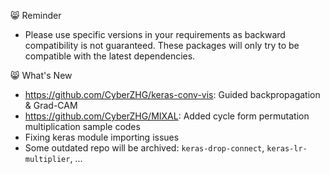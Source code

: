 :smile_cat: Reminder

* Please use specific versions in your requirements as backward compatibility is not guaranteed. These packages will only try to be compatible with the latest dependencies.

:smile_cat: What's New

* https://github.com/CyberZHG/keras-conv-vis: Guided backpropagation & Grad-CAM
* https://github.com/CyberZHG/MIXAL: Added cycle form permutation multiplication sample codes
* Fixing keras module importing issues
* Some outdated repo will be archived: `keras-drop-connect`, `keras-lr-multiplier`, ...
